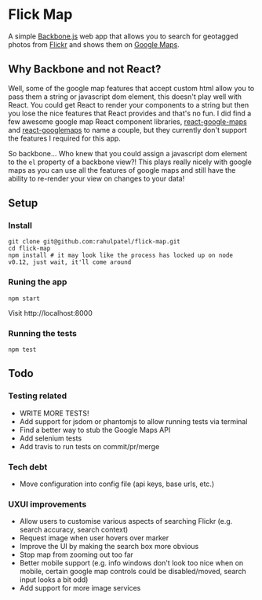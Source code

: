 # Flick Map
A simple [Backbone.js](http://backbonejs.org/) web app that allows you to search for geotagged photos from [Flickr](http://www.flickr.com/) and shows them on [Google Maps](http://maps.google.co.uk).

## Why Backbone and not React?
Well, some of the google map features that accept custom html allow you to pass them a string or javascript dom element, this doesn't play well with React. You could get React to render your components to a string but then you lose the nice features that React provides and that's no fun. I did find a few awesome google map React component libraries, [react-google-maps](https://github.com/tomchentw/react-google-maps) and [react-googlemaps](https://github.com/pieterv/react-googlemaps) to name a couple, but they currently don't support the features I required for this app.

So backbone... Who knew that you could assign a javascript dom element to the `el` property of a backbone view?! This plays really nicely with google maps as you can use all the features of google maps and still have the ability to re-render your view on changes to your data!

## Setup
### Install
```
git clone git@github.com:rahulpatel/flick-map.git
cd flick-map
npm install # it may look like the process has locked up on node v0.12, just wait, it'll come around
```

### Runing the app
```
npm start
```
Visit http://localhost:8000

### Running the tests
```
npm test
```

## Todo
### Testing related
* WRITE MORE TESTS!
* Add support for jsdom or phantomjs to allow running tests via terminal
* Find a better way to stub the Google Maps API
* Add selenium tests
* Add travis to run tests on commit/pr/merge

### Tech debt
* Move configuration into config file (api keys, base urls, etc.)

### UXUI improvements
* Allow users to customise various aspects of searching Flickr (e.g. search accuracy, search context)
* Request image when user hovers over marker
* Improve the UI by making the search box more obvious
* Stop map from zooming out too far
* Better mobile support (e.g. info windows don't look too nice when on mobile, certain google map controls could be disabled/moved, search input looks a bit odd)
* Add support for more image services
